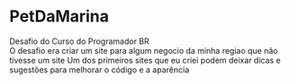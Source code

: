 # PetDaMarina
Desafio do Curso do Programador BR <br>
O desafio era criar um site para algum negocio da minha regiao que não tivesse um site 
Um dos primeiros sites que eu criei podem deixar dicas e sugestões para melhorar o código e a aparência
